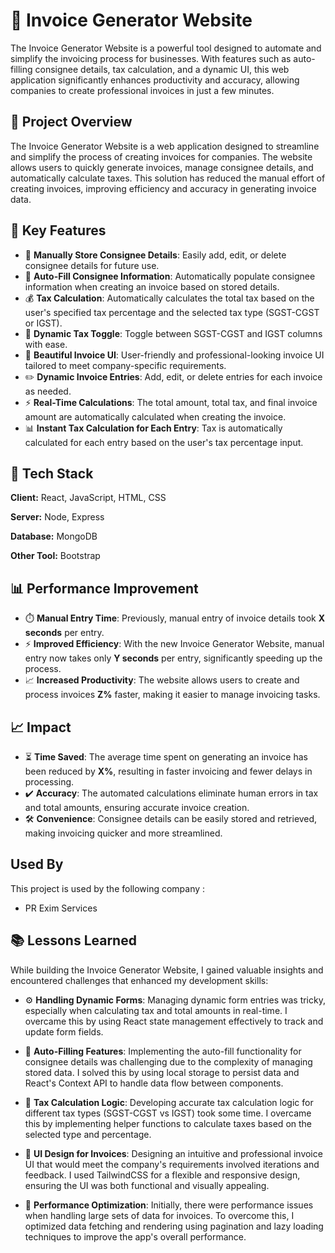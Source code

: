 
# 🧾 Invoice Generator Website
The Invoice Generator Website is a powerful tool designed to automate and simplify the invoicing process for businesses. With features such as auto-filling consignee details, tax calculation, and a dynamic UI, this web application significantly enhances productivity and accuracy, allowing companies to create professional invoices in just a few minutes.


## 🚀 Project Overview
The Invoice Generator Website is a web application designed to streamline and simplify the process of creating invoices for companies. The website allows users to quickly generate invoices, manage consignee details, and automatically calculate taxes. This solution has reduced the manual effort of creating invoices, improving efficiency and accuracy in generating invoice data.

## 🌟 Key Features
- 📝 **Manually Store Consignee Details**: Easily add, edit, or delete consignee details for future use.
- 🔄 **Auto-Fill Consignee Information**: Automatically populate consignee information when creating an invoice based on stored details.
- 💰 **Tax Calculation**: Automatically calculates the total tax based on the user's specified tax percentage and the selected tax type (SGST-CGST or IGST).
- 🔄 **Dynamic Tax Toggle**: Toggle between SGST-CGST and IGST columns with ease.
- 🌟 **Beautiful Invoice UI**: User-friendly and professional-looking invoice UI tailored to meet company-specific requirements.
- ✏️ **Dynamic Invoice Entries**: Add, edit, or delete entries for each invoice as needed.
- ⚡ **Real-Time Calculations**: The total amount, total tax, and final invoice amount are automatically calculated when creating the invoice.
- 📊 **Instant Tax Calculation for Each Entry**: Tax is automatically calculated for each entry based on the user's tax percentage input.



## 🔧 Tech Stack

**Client:** React, JavaScript, HTML, CSS

**Server:** Node, Express

**Database:** MongoDB

**Other Tool:** Bootstrap

## 📊 Performance Improvement
- ⏱️ **Manual Entry Time**: Previously, manual entry of invoice details took **X seconds** per entry.
- ⚡ **Improved Efficiency**: With the new Invoice Generator Website, manual entry now takes only **Y seconds** per entry, significantly speeding up the process.
- 📈 **Increased Productivity**: The website allows users to create and process invoices **Z%** faster, making it easier to manage invoicing tasks.

## 📈 Impact
- ⏳ **Time Saved**: The average time spent on generating an invoice has been reduced by **X%**, resulting in faster invoicing and fewer delays in processing.
- ✔️ **Accuracy**: The automated calculations eliminate human errors in tax and total amounts, ensuring accurate invoice creation.
- 🛠️ **Convenience**: Consignee details can be easily stored and retrieved, making invoicing quicker and more streamlined.





## Used By

This project is used by the following company :

- PR Exim Services


## 📚 Lessons Learned
While building the Invoice Generator Website, I gained valuable insights and encountered challenges that enhanced my development skills:

- ⚙️ **Handling Dynamic Forms**: Managing dynamic form entries was tricky, especially when calculating tax and total amounts in real-time. I overcame this by using React state management effectively to track and update form fields.
  
- 📝 **Auto-Filling Features**: Implementing the auto-fill functionality for consignee details was challenging due to the complexity of managing stored data. I solved this by using local storage to persist data and React's Context API to handle data flow between components.

- 💸 **Tax Calculation Logic**: Developing accurate tax calculation logic for different tax types (SGST-CGST vs IGST) took some time. I overcame this by implementing helper functions to calculate taxes based on the selected type and percentage.

- 🎨 **UI Design for Invoices**: Designing an intuitive and professional invoice UI that would meet the company's requirements involved iterations and feedback. I used TailwindCSS for a flexible and responsive design, ensuring the UI was both functional and visually appealing.

- 🚀 **Performance Optimization**: Initially, there were performance issues when handling large sets of data for invoices. To overcome this, I optimized data fetching and rendering using pagination and lazy loading techniques to improve the app's overall performance.


